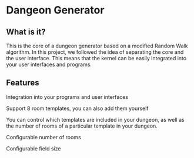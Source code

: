 # Dangeon Generator
## What is it?
This is the core of a dungeon generator based on a modified Random Walk algorithm. In this project, we followed the idea of ​​separating the core and the user interface. This means that the kernel can be easily integrated into your user interfaces and programs.

## Features
Integration into your programs and user interfaces

Support 8 room templates, you can also add them yourself

You can control which templates are included in your dungeon, as well as the number of rooms of a particular template in your dungeon.

Configurable number of rooms

Configurable field size
